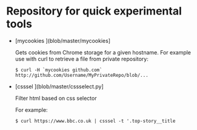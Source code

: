 # Repository for quick experimental tools

- [mycookies <hostname>](blob/master/mycookies]

  Gets cookies from Chrome storage for a given hostname. For example use with curl to retrieve a file from private repository:
  
  ```
  $ curl -H `mycookies github.com` http://github.com/Username/MyPrivateRepo/blob/...
  ```

- [csssel <query>](blob/master/cssselect.py]

  Filter html based on css selector

  For example:

  ```
  $ curl https://www.bbc.co.uk | csssel -t '.top-story__title
  ```
